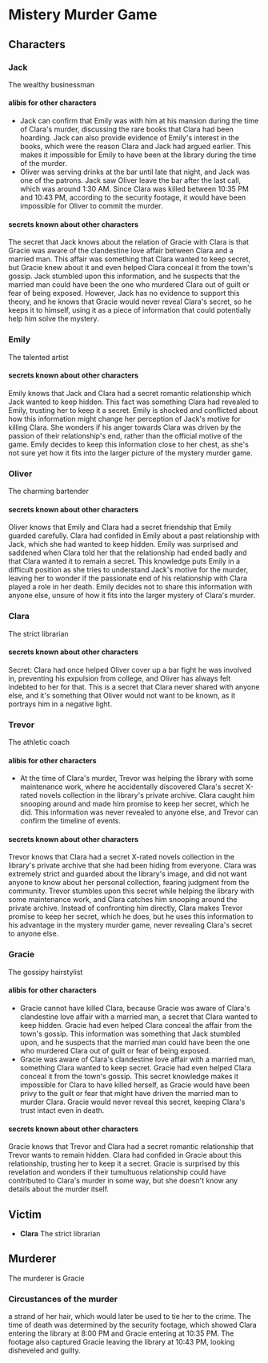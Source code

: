 # Mistery Murder Game
## Characters
### **Jack** 
 The wealthy businessman
#### alibis for other characters
 - Jack can confirm that Emily was with him at his mansion during the time of Clara's murder, discussing the rare books that Clara had been hoarding. Jack can also provide evidence of Emily's interest in the books, which were the reason Clara and Jack had argued earlier. This makes it impossible for Emily to have been at the library during the time of the murder.
 - Oliver was serving drinks at the bar until late that night, and Jack was one of the patrons. Jack saw Oliver leave the bar after the last call, which was around 1:30 AM. Since Clara was killed between 10:35 PM and 10:43 PM, according to the security footage, it would have been impossible for Oliver to commit the murder.
#### secrets known about other characters 
 The secret that Jack knows about the relation of Gracie with Clara is that Gracie was aware of the clandestine love affair between Clara and a married man. This affair was something that Clara wanted to keep secret, but Gracie knew about it and even helped Clara conceal it from the town's gossip. Jack stumbled upon this information, and he suspects that the married man could have been the one who murdered Clara out of guilt or fear of being exposed. However, Jack has no evidence to support this theory, and he knows that Gracie would never reveal Clara's secret, so he keeps it to himself, using it as a piece of information that could potentially help him solve the mystery.
### **Emily** 
 The talented artist
#### secrets known about other characters 
 Emily knows that Jack and Clara had a secret romantic relationship which Jack wanted to keep hidden. This fact was something Clara had revealed to Emily, trusting her to keep it a secret. Emily is shocked and conflicted about how this information might change her perception of Jack's motive for killing Clara. She wonders if his anger towards Clara was driven by the passion of their relationship's end, rather than the official motive of the game. Emily decides to keep this information close to her chest, as she's not sure yet how it fits into the larger picture of the mystery murder game.
### **Oliver** 
 The charming bartender
#### secrets known about other characters 
 Oliver knows that Emily and Clara had a secret friendship that Emily guarded carefully. Clara had confided in Emily about a past relationship with Jack, which she had wanted to keep hidden. Emily was surprised and saddened when Clara told her that the relationship had ended badly and that Clara wanted it to remain a secret. This knowledge puts Emily in a difficult position as she tries to understand Jack's motive for the murder, leaving her to wonder if the passionate end of his relationship with Clara played a role in her death. Emily decides not to share this information with anyone else, unsure of how it fits into the larger mystery of Clara's murder.
### **Clara** 
 The strict librarian
#### secrets known about other characters 
 Secret: Clara had once helped Oliver cover up a bar fight he was involved in, preventing his expulsion from college, and Oliver has always felt indebted to her for that. This is a secret that Clara never shared with anyone else, and it's something that Oliver would not want to be known, as it portrays him in a negative light.
### **Trevor** 
 The athletic coach
#### alibis for other characters
 - At the time of Clara's murder, Trevor was helping the library with some maintenance work, where he accidentally discovered Clara's secret X-rated novels collection in the library's private archive. Clara caught him snooping around and made him promise to keep her secret, which he did. This information was never revealed to anyone else, and Trevor can confirm the timeline of events.
#### secrets known about other characters 
 Trevor knows that Clara had a secret X-rated novels collection in the library's private archive that she had been hiding from everyone. Clara was extremely strict and guarded about the library's image, and did not want anyone to know about her personal collection, fearing judgment from the community. Trevor stumbles upon this secret while helping the library with some maintenance work, and Clara catches him snooping around the private archive. Instead of confronting him directly, Clara makes Trevor promise to keep her secret, which he does, but he uses this information to his advantage in the mystery murder game, never revealing Clara's secret to anyone else.
### **Gracie** 
 The gossipy hairstylist
#### alibis for other characters
 - Gracie cannot have killed Clara, because Gracie was aware of Clara's clandestine love affair with a married man, a secret that Clara wanted to keep hidden. Gracie had even helped Clara conceal the affair from the town's gossip. This information was something that Jack stumbled upon, and he suspects that the married man could have been the one who murdered Clara out of guilt or fear of being exposed.
 - Gracie was aware of Clara's clandestine love affair with a married man, something Clara wanted to keep secret. Gracie had even helped Clara conceal it from the town's gossip. This secret knowledge makes it impossible for Clara to have killed herself, as Gracie would have been privy to the guilt or fear that might have driven the married man to murder Clara. Gracie would never reveal this secret, keeping Clara's trust intact even in death.
#### secrets known about other characters 
 Gracie knows that Trevor and Clara had a secret romantic relationship that Trevor wants to remain hidden. Clara had confided in Gracie about this relationship, trusting her to keep it a secret. Gracie is surprised by this revelation and wonders if their tumultuous relationship could have contributed to Clara's murder in some way, but she doesn't know any details about the murder itself.
## Victim
- **Clara** The strict librarian
## Murderer
The murderer is Gracie
### Circustances of the murder
a strand of her hair, which would later be used to tie her to the crime. The time of death was determined by the security footage, which showed Clara entering the library at 8:00 PM and Gracie entering at 10:35 PM. The footage also captured Gracie leaving the library at 10:43 PM, looking disheveled and guilty.
